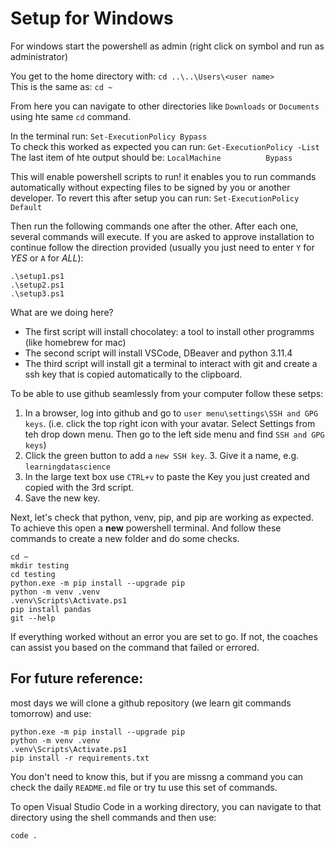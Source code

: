 # Setup for Windows

For windows start the powershell as admin (right click on symbol and run as administrator)

You get to the home directory with: `cd ..\..\Users\<user name>`\
This is the same as: `cd ~`

From here you can navigate to other directories like `Downloads` or `Documents` using hte same `cd` command. 


In the terminal run: 
```Set-ExecutionPolicy Bypass``` \
To check this worked as expected you can run:
```Get-ExecutionPolicy -List```\
The last item of hte output should be: ```LocalMachine          Bypass```

This will enable powershell scripts to run! it enables you to run commands automatically without expecting files to be signed by you or another developer. To revert this after setup you can run: `Set-ExecutionPolicy Default`

Then run the following commands one after the other. After each one, several commands will execute. If you are asked to approve installation to continue follow the direction provided (usually you just need to enter `Y` for _YES_ or `A` for _ALL_): 
```
.\setup1.ps1 
.\setup2.ps1
.\setup3.ps1
```
What are we doing here?
- The first script will install chocolatey: a tool to install other programms (like homebrew for mac)
- The second script will install VSCode, DBeaver and python 3.11.4
- The third script will install git a terminal to interact with git and create a ssh key that is copied automatically to the clipboard.

To be able to use github seamlessly from your computer follow these setps:
1. In a browser, log into github and go to `user menu\settings\SSH and GPG keys`. (i.e. click the top right icon with your avatar. Select Settings from teh drop down menu. Then go to the left side menu and find `SSH and GPG keys`)
2. Click the green button to add a `new SSH key`. 3. Give it a name, e.g. `learningdatascience`
4. In the large text box use `CTRL+v` to paste the Key you just created and copied with the 3rd script. 
5. Save the new key.

Next, let's check that python, venv, pip, and pip are working as expected. To achieve this open a **new** powershell terminal. And follow these commands to create a new folder and do some checks.

```
cd ~
mkdir testing
cd testing
python.exe -m pip install --upgrade pip
python -m venv .venv
.venv\Scripts\Activate.ps1
pip install pandas
git --help
```
If everything worked without an error you are set to go. If not, the coaches can assist you based on the command that failed or errored.

## For future reference: 

most days we will clone a github repository (we learn git commands tomorrow) and use:
```
python.exe -m pip install --upgrade pip
python -m venv .venv
.venv\Scripts\Activate.ps1
pip install -r requirements.txt
```

You don't need to know this, but if you are missng a command you can check the daily `README.md` file or try tu use this set of commands.

To open Visual Studio Code in a working directory, you can navigate to that directory using the shell commands and then use:

```code .```


